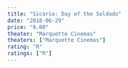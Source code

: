 ```yaml
---
title: "Sicario: Day of the Soldado"
date: "2018-06-29"
price: "9.00"
theater: "Marquette Cinemas"
theaters: ["Marquette Cinemas"]
rating: "R"
ratings: ["R"]
---
```

